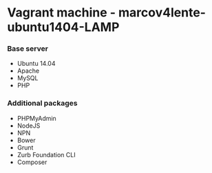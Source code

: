 # Vagrant machine - marcov4lente-ubuntu1404-LAMP

### Base server
- Ubuntu 14.04
- Apache
- MySQL
- PHP

### Additional packages
- PHPMyAdmin
- NodeJS
- NPN
- Bower
- Grunt
- Zurb Foundation CLI
- Composer

